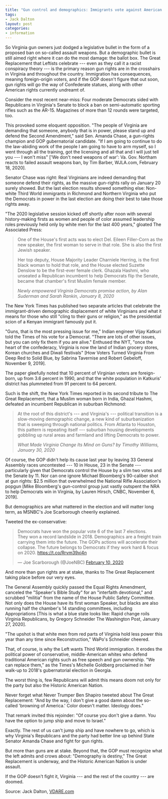 ```yaml
---
title: "Gun control and demographics: Immigrants vote against American gun rights"
tags:
- Jack Dalton
layout: post
categories:
- information
---
```


So Virginia gun owners just dodged a legislative bullet in the form of a proposed ban on so-called assault weapons. But a demographic bullet is still aimed right where it can do the most damage: the ballot box. The Great Replacement that Leftists celebrate --- even as they call it a racist conspiracy theory --- is the primary reason gun rights are in the crosshairs in Virginia and throughout the country. Immigration has consequences, meaning foreign-origin voters, and if the GOP doesn't figure that out soon, gun rights will go the way of Confederate statues, along with other American rights currently undreamt of.

Consider the most recent near-miss: Four moderate Democrats sided with Republicans in Virginia's Senate to block a ban on semi-automatic sporting rifles such as the AR-15. Magazines of more than 12 rounds were targeted, too.

This provoked some eloquent opposition. "The people of Virginia are demanding that someone, anybody that is in power, please stand up and defend the Second Amendment," said Sen. Amanda Chase, a gun-rights champion and GOP gubernatorial candidate. "If I am going to continue to do the law-abiding work of the people I am going to have to arm myself, so I went through all the training, got the licensing and all that and I will just tell you --- I won't miss" ['We don't need weapons of war': Va. Gov. Northam reacts to failed assault weapons ban, by Tim Barber, WJLA.com, February 18, 2020].

Senator Chase was right: Real Virginians are indeed demanding that someone defend their rights, as the massive gun-rights rally on January 20 surely showed. But the last election results showed something else: Non-white Third World immigrants in Richmond and Northern Virginia who put the Democrats in power in the last election are doing their best to take those rights away.

"The 2020 legislative session kicked off shortly after noon with several history-making firsts as women and people of color assumed leadership roles previously held only by white men for the last 400 years," gloated The Associated Press:

> One of the House's first acts was to elect Del. Eileen Filler-Corn as the new speaker, the first woman to serve in that role. She is also the first Jewish speaker.
>
> Her top deputy, House Majority Leader Charniele Herring, is the first black woman to hold that role, and the House elected Suzette Denslow to be the first-ever female clerk. Ghazala Hashmi, who unseated a Republican incumbent to help Democrats flip the Senate, became that chamber's first Muslim female member.
>
> <cite>Newly empowered Virginia Democrats promise action, by Alan Suderman and Sarah Rankin, January 8, 2020</cite>

The New York Times has published two separate articles that celebrate the immigrant-driven demographic displacement of white Virginians and what it means for those who still "cling to their guns or religion," as the presidential scion of a Kenyan immigrant famously put it.

"Guns, that is the most pressing issue for me," Indian engineer Vijay Katkuri told the Times of his vote for a Democrat. "There are lots of other issues, but you can only fix them if you are alive." Enthused the NYT, "once the heart of the confederacy, Virginia is now the land of Indian grocery stores, Korean churches and Diwali festivals" [How Voters Turned Virginia From Deep Red to Solid Blue, by Sabrina Tavernise and Robert Gebeloff, November 9, 2019].

The paper gleefully noted that 10 percent of Virginian voters are foreign-born, up from 3.6 percent in 1990, and that the white population in Katkuris' district has plummeted from 91 percent to 64 percent.

Such is the shift, the New York Times reported in its second tribute to The Great Replacement, that a Muslim woman born in India, Ghazal Hashmi, defeated an incumbent Republican in suburban Richmond:

> At the root of this district's --- and Virginia's --- political transition is a slow-moving demographic change, a new kind of suburbanization that is sweeping through national politics. From Atlanta to Houston, this pattern is repeating itself --- suburban housing developments gobbling up rural areas and farmland and lifting Democrats to power.
>
> <cite>What Made Virginia Change Its Mind on Guns? by Timothy Williams, January 30, 2020</cite>

Of course, the GOP didn't help its cause last year by leaving 33 General Assembly races uncontested --- 10 in House, 23 in the Senate --- particularly given that Democrats control the House by a slim two votes and the Senate by 11. Nor can one ignore Michael Bloomberg's 90-caliber shot at gun rights: $2.5 million that overwhelmed the National Rifle Association's popgun [Mike Bloomberg's gun-control group just vastly outspent the NRA to help Democrats win in Virginia, by Lauren Hirsch, CNBC, November 6, 2019].

But demographics are what mattered in the election and will matter long term, as MSNBC's Joe Scarborough cheerily explained.

Tweeted the ex-conservative:

<blockquote class="twitter-tweet"><p lang="en" dir="ltr">Democrats have won the popular vote 6 of the last 7 elections. <br>They won a record landslide in 2018. Demographics are a freight train carrying them into the future. The GOPs actions will accelerate their collapse. The future belongs to Democrats if they work hard & focus on 2020. <a href="https://t.co/Rrvm39xi4n">https://t.co/Rrvm39xi4n</a></p>&mdash; Joe Scarborough (@JoeNBC) <a href="https://twitter.com/JoeNBC/status/1226906496170102795">February 10, 2020</a></blockquote> <script async src="https://platform.x.com/widgets.js" charset="utf-8"></script>

And more than gun rights are at stake, thanks to The Great Replacement taking place before our very eyes.

The General Assembly quickly passed the Equal Rights Amendment, canceled the "Speaker's Bible Study" for an "interfaith devotional," and scrubbed "militia" from the name of the House Public Safety Committee. Not only does the House have its first woman Speaker, but blacks are also running half the chamber's 14 standing committees, including Appropriations [This is what a blue state looks like: Rapid change roils Virginia Republicans, by Gregory Schneider The Washington Post, January 27, 2020].

"The upshot is that white men from red parts of Virginia hold less power this year than any time since Reconstruction," WaPo's Schneider cheered.

That, of course, is why the Left wants Third World immigration. It erodes the political power of conservative, middle-American whites who defend traditional American rights such as free speech and gun ownership. "We can replace them," as the Times's Michelle Goldberg proclaimed in her walk-up to 2018's gubernatorial election in Georgia.

The worst thing is, few Republicans will admit this means doom not only for the party but also the Historic American Nation.

Never forget what Never Trumper Ben Shapiro tweeted about The Great Replacement: "And by the way, I don't give a good damn about the so-called 'browning of America.' Color doesn't matter. Ideology does."

That remark invited this rejoinder: "Of course you don't give a damn. You have the option to jump ship and move to Israel."

Exactly. The rest of us can't jump ship and have nowhere to go, which is why Virginia's Republicans and the party had better line up behind State Senator Amanda Chase and fight for gun rights.

But more than guns are at stake. Beyond that, the GOP must recognize what the left admits and crows about: "Demography is destiny," The Great Replacement is underway, and the Historic American Nation is under assault.

If the GOP doesn't fight it, Virginia --- and the rest of the country --- are doomed.

Source: Jack Dalton, [VDARE.com](https://vdare.com/articles/gun-control-and-demographics-immigrants-vote-against-american-gun-rights)
